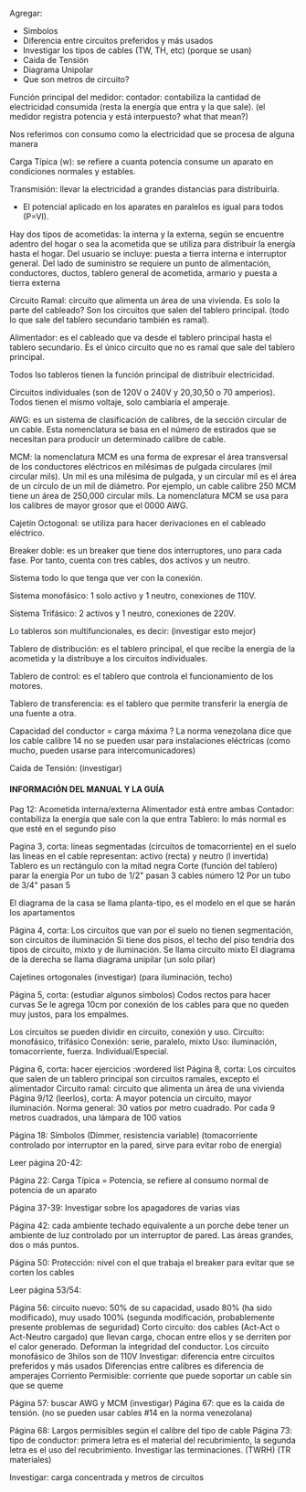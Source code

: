 Agregar: 
- Simbolos
- Diferencia entre circuitos preferidos y más usados
- Investigar los tipos de cables (TW, TH, etc) (porque se usan)
- Caida de Tensión
- Diagrama Unipolar
- Que son metros de circuito?



Función principal del medidor:
    contador: contabiliza la cantidad de electricidad consumida (resta la energía que entra y la que sale). 
(el medidor registra potencia y está interpuesto? what that mean?)

Nos referimos con consumo como la electricidad que se procesa de alguna manera

Carga Típica (w): se refiere a cuanta potencia consume un aparato en condiciones normales y estables. 

Transmisión: llevar la electricidad a grandes distancias para distribuirla.

* El potencial aplicado en los aparates en paralelos es igual para todos (P=VI).

Hay dos tipos de acometidas: la interna y la externa, según se encuentre adentro del hogar o sea la acometida que se utiliza para distribuir la energía hasta el hogar. Del usuario se incluye: puesta a tierra interna e interruptor general. Del lado de suministro se requiere un punto de alimentación, conductores, ductos, tablero general de acometida, armario y puesta a tierra externa

Circuito Ramal: circuito que alimenta un área de una vivienda. Es solo la parte del cableado? Son los circuitos que salen del tablero principal. (todo lo que sale del tablero secundario también es ramal).

Alimentador: es el cableado que va desde el tablero principal hasta el tablero secundario. Es el único circuito que no es ramal que sale del tablero principal.

Todos lso tableros tienen la función principal de distribuir electricidad. 

Circuitos individuales (son de 120V o 240V y 20,30,50 o 70 amperios). Todos tienen el mismo voltaje, solo cambiaría el amperaje.

AWG: es un sistema de clasificación de calibres, de la sección circular de un cable. Esta nomenclatura se basa en el número de estirados que se necesitan para producir un determinado calibre de cable.

MCM: la nomenclatura MCM es una forma de expresar el área transversal de los conductores eléctricos en milésimas de pulgada circulares (mil circular mils). Un mil es una milésima de pulgada, y un circular mil es el área de un círculo de un mil de diámetro. Por ejemplo, un cable calibre 250 MCM tiene un área de 250,000 circular mils. La nomenclatura MCM se usa para los calibres de mayor grosor que el 0000 AWG.

Cajetín Octogonal: se utiliza para hacer derivaciones en el cableado eléctrico.

Breaker doble: es un breaker que tiene dos interruptores, uno para cada fase. Por tanto, cuenta con tres cables, dos activos y un neutro.

Sistema todo lo que tenga que ver con la conexión.

Sistema monofásico: 1 solo activo y 1 neutro, conexiones de 110V.

Sistema Trifásico: 2 activos y 1 neutro, conexiones de 220V.

Lo tableros son multifuncionales, es decir: (investigar esto mejor)

Tablero de distribución: es el tablero principal, el que recibe la energía de la acometida y la distribuye a los circuitos individuales.

Tablero de control: es el tablero que controla el funcionamiento de los motores.

Tablero de transferencia: es el tablero que permite transferir la energía de una fuente a otra.

Capacidad del conductor = carga máxima ?
La norma venezolana dice que los cable calibre 14 no se pueden usar para instalaciones eléctricas (como mucho, pueden usarse para intercomunicadores)

Caida de Tensión: (investigar)





#### INFORMACIÓN DEL MANUAL Y LA GUÍA ####
Pag 12:
Acometida interna/externa
Alimentador está entre ambas
Contador: contabiliza la energia que sale con la que entra 
Tablero: lo más normal es que esté en el segundo piso

Pagina 3, corta:
lineas segmentadas (circuitos de tomacorriente) en el suelo
    las lineas en el cable representan: activo (recta) y neutro (l invertida)
Tablero es un rectángulo con la mitad negra
    Corte (función del tablero) parar la energia
Por un tubo de 1/2" pasan 3 cables número 12
Por un tubo de 3/4" pasan 5 

El diagrama de la casa se llama planta-tipo, es el modelo en el que se harán los apartamentos

Página 4, corta:
Los circuitos que van por el suelo no tienen segmentación, son circuitos de iluminación
Si tiene dos pisos, el techo del piso tendría dos tipos de circuito, mixto y de iluminación. Se llama circuito mixto
El diagrama de la derecha se llama diagrama unipilar (un solo pilar)

Cajetines ortogonales (investigar)
(para iluminación, techo)

Página 5, corta:
(estudiar algunos símbolos)
Codos rectos para hacer curvas 
Se le agrega 10cm por conexión de los cables para que no queden muy justos, para los empalmes.

Los circuitos se pueden dividir en circuito, conexión y uso.
Circuito: monofásico, trifásico
Conexión: serie, paralelo, mixto
Uso: iluminación, tomacorriente, fuerza. Individual/Especial.

Página 6, corta: hacer ejercicios
:wordered list
Página 8, corta:
Los circuitos que salen de un tablero principal son circuitos ramales, excepto el alimentador 
Circuito ramal: circuito que alimenta un área de una vivienda
Página 9/12 (leerlos), corta:
A mayor potencia un circuito, mayor iluminación.
Norma general: 30 vatios por metro cuadrado. Por cada 9 metros cuadrados, una lámpara de 100 vatios

Página 18: Símbolos (Dimmer, resistencia variable) (tomacorriente controlado por interruptor en la pared, sirve para evitar robo de energia)

Leer página 20-42:

Página 22: Carga Típica = Potencia, se refiere al consumo normal de potencia de un aparato

Página 37-39: Investigar sobre los apagadores de varias vias

Página 42: cada ambiente techado equivalente a un porche debe tener un ambiente de luz controlado por un interruptor de pared. Las áreas grandes, dos o más puntos.

Página 50:
Protección: nivel con el que trabaja el breaker para evitar que se corten los cables

Leer página 53/54:

Página 56: 
circuito nuevo: 50% de su capacidad, usado 80% (ha sido modificado), muy usado 100% (segunda modificación, probablemente presente problemas de seguridad)
Corto circuito: dos cables (Act-Act o Act-Neutro cargado) que llevan carga, chocan entre ellos y se derriten por el calor generado. Deforman la integridad del conductor.
Los circuito monofásico de 3hilos son de 110V 
Investigar: diferencia entre circuitos preferidos y más usados
Diferencias entre calibres es diferencia de amperajes
Corriento Permisible: corriente que puede soportar un cable sin que se queme

Página 57: buscar AWG y MCM (investigar)
Página 67: que es la caida de tensión. (no se pueden usar cables #14 en la norma venezolana)

Página 68: Largos permisibles según el calibre del tipo de cable 
Página 73: tipo de conductor: primera letra es el material del recubrimiento, la segunda letra es el uso del recubrimiento. Investigar las terminaciones. (TWRH) (TR materiales)

Investigar: carga concentrada y metros de circuitos 
